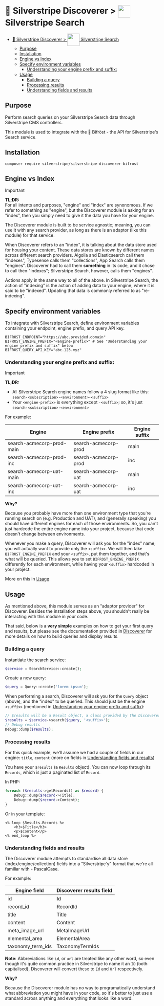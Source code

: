 # 🧭 Silverstripe Discoverer > <img src="https://www.silverstripe.com/favicon.ico" style="height:40px; vertical-align:middle"/> Silverstripe Search

<!-- TOC -->
* [🧭 Silverstripe Discoverer > <img src="https://www.silverstripe.com/favicon.ico" style="height:40px; vertical-align:middle"/> Silverstripe Search](#-silverstripe-discoverer--img-srchttpswwwsilverstripecomfaviconico-styleheight40px-vertical-alignmiddle-silverstripe-search)
  * [Purpose](#purpose)
  * [Installation](#installation)
  * [Engine vs Index](#engine-vs-index)
  * [Specify environment variables](#specify-environment-variables)
    * [Understanding your engine prefix and suffix:](#understanding-your-engine-prefix-and-suffix)
  * [Usage](#usage)
    * [Building a query](#building-a-query)
    * [Processing results](#processing-results)
    * [Understanding fields and results](#understanding-fields-and-results)
<!-- TOC -->

## Purpose

Perform search queries on your Silverstripe Search data through Silverstripe CMS controllers.

This module is used to integrate with the 🌈 Bifröst - the API for Silverstripe's Search service.

## Installation

```shell script
composer require silverstripe/silverstripe-discoverer-bifrost
```

## Engine vs Index

> [!IMPORTANT]
> **TL;DR:**\
> For all intents and purposes, "engine" and "index" are synonomous. If we refer to something as "engine", but the Discoverer module is asking for an "index", then you simply need to give it the data you have for your engine.

The Discoverer module is built to be service agnostic; meaning, you can use it with any search provider, as long as there is an adaptor (like this module) for that service.

When Discoverer refers to an "index", it is talking about the data store used for housing your content. These data stores are known by different names across different search providers. Algolia and Elasticsearch call them "indexes", Typesense calls them "collections", App Search calls them "engines". Discoverer had to call them **something** in its code, and it chose to call then "indexes"; Silverstripe Search, however, calls them "engines".

Actions apply in the same way to all of the above. In Silverstripe Search, the action of "indexing" is the action of adding data to your engine, where it is said to be "indexed". Updating that data is commonly referred to as "re-indexing".

## Specify environment variables

To integrate with Silverstripe Search, define environment variables containing your endpoint, engine prefix, and query API key.

```
BIFROST_ENDPOINT="https://abc.provided.domain"
BIFROST_ENGINE_PREFIX="<engine-prefix>" # See "Understanding your engine prefix and suffix" below
BIFROST_QUERY_API_KEY="abc.123.xyz"
```

### Understanding your engine prefix and suffix:

> [!IMPORTANT]
> **TL;DR:**
> - All Silverstripe Search engine names follow a 4 slug format like this: `search-<subscription>-<environment>-<suffix>`
> - Your `<engine-prefix>` is everything except `-<suffix>`; so, it's just `search-<subscription>-<environment>`

For example:

| Engine                    | Engine prefix        | Engine suffix |
|---------------------------|----------------------|---------------|
| search-acmecorp-prod-main | search-acmecorp-prod | main          |
| search-acmecorp-prod-inc  | search-acmecorp-prod | inc           |
| search-acmecorp-uat-main  | search-acmecorp-uat  | main          |
| search-acmecorp-uat-inc   | search-acmecorp-uat  | inc           |

**Why?**

Because you probably have more than one environment type that you're running search on (e.g. Production and UAT), and (generally speaking) you should have different engines for each of those environments. So, you can't just hardcode the entire engine name into your project, because that code doesn't change between environments.

Whenever you make a query, Discoverer will ask you for the "index" name; you will actually want to provide only the `<suffix>`. We will then take `BIFROST_ENGINE_PREFIX` and your `<suffix>`, put them together, and that's what will be queried. This allows you to set `BIFROST_ENGINE_PREFIX` differently for each environment, while having your `<suffix>` hardcoded in your project.

More on this in [Usage](#usage)

## Usage

As mentioned above, this module serves as an "adaptor provider" for Discoverer. Besides the installation steps above, you shouldn't really be interacting with this module in your code.

That said, below is a **very simple** examples on how to get your first query and results, but please see the documentation provided in [Discoverer](https://github.com/silverstripeltd/silverstripe-discoverer) for more details on how to build queries and display results.

### Building a query

Instantiate the search service:

```php
$service = SearchService::create();
```

Create a new query:

```php
$query = Query::create('lorem ipsum');
```

When performing a search, Discoverer will ask you for the `Query` object (above), and the "index" to be queried. This should just be the engine `<suffix>` (mentioned in [Understanding your engine prefix and suffix](#understanding-your-engine-prefix-and-suffix)):

```php
// $results will be a Result object, a class provided by the Discoverer module
$results = $service->search($query, '<suffix>');
// Debug results
Debug::dump($results);
```

### Processing results

For this quick example, we'll assume we had a couple of fields in our engine: `title`, `content` (more on fields in [Understanding fields and results](#understanding-fields-and-results))

You have your `$results` (a `Results` object). You can now loop through its `Records`, which is just a paginated list of `Record`.

In PHP:

```php
foreach ($results->getRecords() as $record) {
    Debug::dump($record->Title);
    Debug::dump($record->Content);
}
```

Or in your template:

```silverstripe
<% loop $Results.Records %>
    <h3>$Title</h3>
    <p>$Content</p>
<% end_loop %>
```

### Understanding fields and results

The Discoverer module attempts to standardise all data store (index/engine/collection) fields into a "Silverstripe'y" format that we're all familiar with - PascalCase.

For example:

| Engine field      | Discoverer results field |
|-------------------|--------------------------|
| id                | Id                       |
| record_id         | RecordId                 |
| title             | Title                    |
| content           | Content                  |
| meta_image_url    | MetaImageUrl             |
| elemental_area    | ElementalArea            |
| taxonomy_term_ids | TaxonomyTermIds          |

**Note:** Abbreviations like `id`, or `url` are treated like any other word, so even though it's quite common practice in Silverstripe to name it an `ID` (both capitalised), Discoverer will convert these to `Id` and `Url` respectively.

**Why?**

Because the Discoverer module has no way to programatically understand what abbreviation you might have in your code, so it's better to just use a standard across anything and everything that looks like a word.
